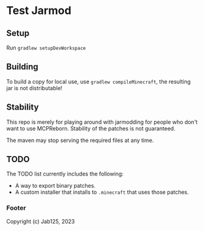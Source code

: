 # Test Jarmod
## Setup
Run `gradlew setupDevWorkspace`
## Building
To build a copy for local use, use `gradlew compileMinecraft`, the resulting jar is not distributable!
## Stability
This repo is merely for playing around with jarmodding for people who don't want to use MCPReborn. Stability of the patches is not guaranteed.

The maven may stop serving the required files at any time.
## TODO
The TODO list currently includes the following:
- A way to export binary patches.
- A custom installer that installs to `.minecraft` that uses those patches.

### Footer
Copyright (c) Jab125, 2023